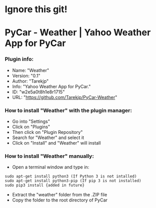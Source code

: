 # Ignore this git!

# PyCar - Weather | Yahoo Weather App for PyCar

### Plugin info:

- Name: "Weather"
- Version: "0.1"
- Author: "Tarekjp"
- Info: "Yahoo Weather App for PyCar."
- ID: "w2e5a0t8h1e8r1715"
- URL: "https://github.com/Tarekjp/PyCar-Weather"

### How to install "Weather" with the plugin manager:

- Go into "Settings"
- Click on "Plugins"
- Then click on "Plugin Repository"
- Search for "Weather" and select it
- Click on "Install" and "Weather" will install

### How to install "Weather" manually:

- Open a terminal window and type in:
```
sudo apt-get install python3 (If Python 3 is not intalled)
sudo apt-get install python3-pip (If pip 3 is not installed)
sudo pip3 install {added in future}
```
- Extract the "weather" folder from the .ZIP file
- Copy the folder to the root directory of PyCar

